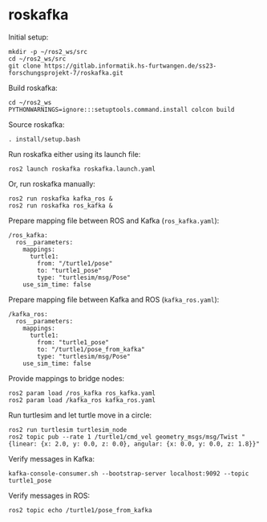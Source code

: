 # roskafka

Initial setup:

    mkdir -p ~/ros2_ws/src
    cd ~/ros2_ws/src
    git clone https://gitlab.informatik.hs-furtwangen.de/ss23-forschungsprojekt-7/roskafka.git

Build roskafka:

    cd ~/ros2_ws
    PYTHONWARNINGS=ignore:::setuptools.command.install colcon build

Source roskafka:

    . install/setup.bash

Run roskafka either using its launch file:

    ros2 launch roskafka roskafka.launch.yaml

Or, run roskafka manually:

    ros2 run roskafka kafka_ros &
    ros2 run roskafka ros_kafka &

Prepare mapping file between ROS and Kafka (`ros_kafka.yaml`):

    /ros_kafka:
      ros__parameters:
        mappings:
          turtle1:
            from: "/turtle1/pose"
            to: "turtle1_pose"
            type: "turtlesim/msg/Pose"
        use_sim_time: false

Prepare mapping file between Kafka and ROS (`kafka_ros.yaml`):

    /kafka_ros:
      ros__parameters:
        mappings:
          turtle1:
            from: "turtle1_pose"
            to: "/turtle1/pose_from_kafka"
            type: "turtlesim/msg/Pose"
        use_sim_time: false

Provide mappings to bridge nodes:

    ros2 param load /ros_kafka ros_kafka.yaml
    ros2 param load /kafka_ros kafka_ros.yaml

Run turtlesim and let turtle move in a circle:

    ros2 run turtlesim turtlesim_node
    ros2 topic pub --rate 1 /turtle1/cmd_vel geometry_msgs/msg/Twist "{linear: {x: 2.0, y: 0.0, z: 0.0}, angular: {x: 0.0, y: 0.0, z: 1.8}}"

Verify messages in Kafka:

    kafka-console-consumer.sh --bootstrap-server localhost:9092 --topic turtle1_pose

Verify messages in ROS:

    ros2 topic echo /turtle1/pose_from_kafka
